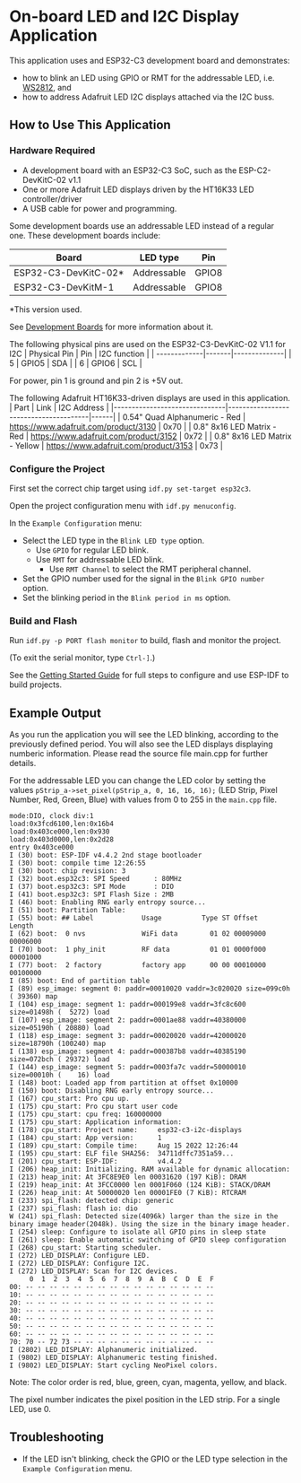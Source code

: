 # On-board LED and I2C Display Application
This application uses and ESP32-C3 development board and demonstrates:
* how to blink an LED using GPIO or RMT for the addressable LED,
i.e. [WS2812](http://www.world-semi.com/Certifications/WS2812B.html), and
* how to address Adafruit LED I2C displays attached via the I2C buss.

## How to Use This Application
### Hardware Required

* A development board with an ESP32-C3 SoC, such as the ESP-C2-DevKitC-02 v1.1
* One or more Adafruit LED displays driven by the HT16K33 LED controller/driver
* A USB cable for power and programming.

Some development boards use an addressable LED instead of a regular one. These
development boards include:

| Board                | LED type             | Pin     |
| -------------------- | -------------------- | ------- |
| ESP32-C3-DevKitC-02* | Addressable          | GPIO8   |
| ESP32-C3-DevKitM-1   | Addressable          | GPIO8   |

\*This version used.

See [Development Boards](https://www.espressif.com/en/products/devkits) for 
more information about it.

The following physical pins are used on the ESP32-C3-DevKitC-02 V1.1 for I2C
| Physical Pin | Pin   | I2C function |
| -------------|-------|--------------|
| 5            | GPIO5 | SDA          |
| 6            | GPIO6 | SCL          |

For power, pin 1 is ground and pin 2 is +5V out.

The following Adafruit HT16K33-driven displays are used in this application.
| Part                          | Link                                  | I2C Address |
|-------------------------------|---------------------------------------|------|
| 0.54" Quad Alphanumeric - Red | https://www.adafruit.com/product/3130 | 0x70 |
| 0.8" 8x16 LED Matrix - Red    | https://www.adafruit.com/product/3152 | 0x72 |
| 0.8" 8x16 LED Matrix - Yellow | https://www.adafruit.com/product/3153 | 0x73 |

### Configure the Project

First set the correct chip target using `idf.py set-target esp32c3`.

Open the project configuration menu with `idf.py menuconfig`.

In the `Example Configuration` menu:

* Select the LED type in the `Blink LED type` option.
    * Use `GPIO` for regular LED blink.
    * Use `RMT` for addressable LED blink.
        * Use `RMT Channel` to select the RMT peripheral channel.
* Set the GPIO number used for the signal in the `Blink GPIO number` option.
* Set the blinking period in the `Blink period in ms` option.

### Build and Flash

Run `idf.py -p PORT flash monitor` to build, flash and monitor the project.

(To exit the serial monitor, type ``Ctrl-]``.)

See the [Getting Started Guide](https://docs.espressif.com/projects/esp-idf/en/latest/get-started/index.html) 
for full steps to configure and use ESP-IDF to build projects.

## Example Output

As you run the application you will see the LED blinking, according to the 
previously defined period. You will also see the LED displays displaying
numberic information. Please read the source file main.cpp for further details.

For the addressable LED you can change the LED color by setting the values 
`pStrip_a->set_pixel(pStrip_a, 0, 16, 16, 16);` 
(LED Strip, Pixel Number, Red, Green, Blue) with values from 0 to 255 in the 
`main.cpp` file.

```
mode:DIO, clock div:1
load:0x3fcd6100,len:0x16b4
load:0x403ce000,len:0x930
load:0x403d0000,len:0x2d28
entry 0x403ce000
I (30) boot: ESP-IDF v4.4.2 2nd stage bootloader
I (30) boot: compile time 12:26:55
I (30) boot: chip revision: 3
I (32) boot.esp32c3: SPI Speed      : 80MHz
I (37) boot.esp32c3: SPI Mode       : DIO
I (41) boot.esp32c3: SPI Flash Size : 2MB
I (46) boot: Enabling RNG early entropy source...
I (51) boot: Partition Table:
I (55) boot: ## Label            Usage          Type ST Offset   Length
I (62) boot:  0 nvs              WiFi data        01 02 00009000 00006000
I (70) boot:  1 phy_init         RF data          01 01 0000f000 00001000
I (77) boot:  2 factory          factory app      00 00 00010000 00100000
I (85) boot: End of partition table
I (89) esp_image: segment 0: paddr=00010020 vaddr=3c020020 size=099c0h ( 39360) map
I (104) esp_image: segment 1: paddr=000199e8 vaddr=3fc8c600 size=01498h (  5272) load
I (107) esp_image: segment 2: paddr=0001ae88 vaddr=40380000 size=05190h ( 20880) load
I (118) esp_image: segment 3: paddr=00020020 vaddr=42000020 size=18790h (100240) map
I (138) esp_image: segment 4: paddr=000387b8 vaddr=40385190 size=072bch ( 29372) load
I (144) esp_image: segment 5: paddr=0003fa7c vaddr=50000010 size=00010h (    16) load
I (148) boot: Loaded app from partition at offset 0x10000
I (150) boot: Disabling RNG early entropy source...
I (167) cpu_start: Pro cpu up.
I (175) cpu_start: Pro cpu start user code
I (175) cpu_start: cpu freq: 160000000
I (175) cpu_start: Application information:
I (178) cpu_start: Project name:     esp32-c3-i2c-displays
I (184) cpu_start: App version:      1
I (189) cpu_start: Compile time:     Aug 15 2022 12:26:44
I (195) cpu_start: ELF file SHA256:  34711dffc7351a59...
I (201) cpu_start: ESP-IDF:          v4.4.2
I (206) heap_init: Initializing. RAM available for dynamic allocation:
I (213) heap_init: At 3FC8E9E0 len 00031620 (197 KiB): DRAM
I (219) heap_init: At 3FCC0000 len 0001F060 (124 KiB): STACK/DRAM
I (226) heap_init: At 50000020 len 00001FE0 (7 KiB): RTCRAM
I (233) spi_flash: detected chip: generic
I (237) spi_flash: flash io: dio
W (241) spi_flash: Detected size(4096k) larger than the size in the binary image header(2048k). Using the size in the binary image header.
I (254) sleep: Configure to isolate all GPIO pins in sleep state
I (261) sleep: Enable automatic switching of GPIO sleep configuration
I (268) cpu_start: Starting scheduler.
I (272) LED_DISPLAY: Configure LED.
I (272) LED_DISPLAY: Configure I2C.
I (272) LED_DISPLAY: Scan for I2C devices.
     0  1  2  3  4  5  6  7  8  9  A  B  C  D  E  F
00: -- -- -- -- -- -- -- -- -- -- -- -- -- -- -- -- 
10: -- -- -- -- -- -- -- -- -- -- -- -- -- -- -- -- 
20: -- -- -- -- -- -- -- -- -- -- -- -- -- -- -- -- 
30: -- -- -- -- -- -- -- -- -- -- -- -- -- -- -- -- 
40: -- -- -- -- -- -- -- -- -- -- -- -- -- -- -- -- 
50: -- -- -- -- -- -- -- -- -- -- -- -- -- -- -- -- 
60: -- -- -- -- -- -- -- -- -- -- -- -- -- -- -- -- 
70: 70 -- 72 73 -- -- -- -- -- -- -- -- -- -- -- -- 
I (2802) LED_DISPLAY: Alphanumeric initialized.
I (9802) LED_DISPLAY: Alphanumeric testing finished.
I (9802) LED_DISPLAY: Start cycling NeoPixel colors.
```

Note: The color order is red, blue, green, cyan, magenta, yellow, and black.

The pixel number indicates the pixel position in the LED strip. For a single 
LED, use 0.

## Troubleshooting
* If the LED isn't blinking, check the GPIO or the LED type selection in the 
`Example Configuration` menu.